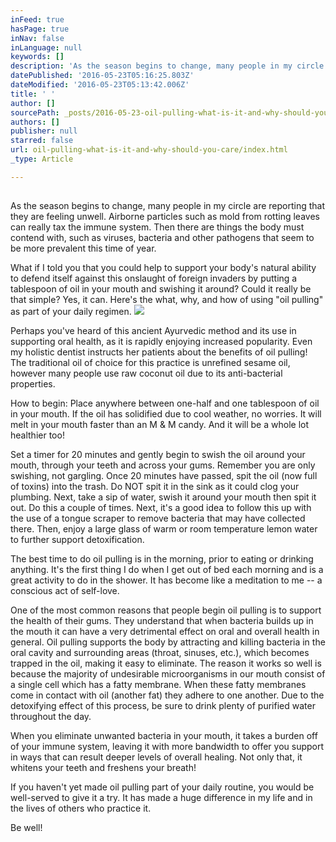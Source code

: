 ```yaml
---
inFeed: true
hasPage: true
inNav: false
inLanguage: null
keywords: []
description: 'As the season begins to change, many people in my circle are reporting that they are feeling unwell. Airborne particles such as mold from rotting leaves can really tax the immune system. Then there are things the body must contend with, such as viruses, bacteria and other pathogens that seem to be more prevalent this time of year.'
datePublished: '2016-05-23T05:16:25.803Z'
dateModified: '2016-05-23T05:13:42.006Z'
title: ' '
author: []
sourcePath: _posts/2016-05-23-oil-pulling-what-is-it-and-why-should-you-care.md
authors: []
publisher: null
starred: false
url: oil-pulling-what-is-it-and-why-should-you-care/index.html
_type: Article

---
```

## 

As the season begins to change, many people in my circle are reporting that they are feeling unwell. Airborne particles such as mold from rotting leaves can really tax the immune system. Then there are things the body must contend with, such as viruses, bacteria and other pathogens that seem to be more prevalent this time of year.

What if I told you that you could help to support your body's natural ability to defend itself against this onslaught of foreign invaders by putting a tablespoon of oil in your mouth and swishing it around? Could it really be that simple? Yes, it can. Here's the what, why, and how of using "oil pulling" as part of your daily regimen.
![](https://the-grid-user-content.s3-us-west-2.amazonaws.com/ab011dd6-c388-4bdc-9a8d-7a20774272f4.jpg)

Perhaps you've heard of this ancient Ayurvedic method and its use in supporting oral health, as it is rapidly enjoying increased popularity. Even my holistic dentist instructs her patients about the benefits of oil pulling! The traditional oil of choice for this practice is unrefined sesame oil, however many people use raw coconut oil due to its anti-bacterial properties.

How to begin: Place anywhere between one-half and one tablespoon of oil in your mouth. If the oil has solidified due to cool weather, no worries. It will melt in your mouth faster than an M & M candy. And it will be a whole lot healthier too!

Set a timer for 20 minutes and gently begin to swish the oil around your mouth, through your teeth and across your gums. Remember you are only swishing, not gargling. Once 20 minutes have passed, spit the oil (now full of toxins) into the trash. Do NOT spit it in the sink as it could clog your plumbing. Next, take a sip of water, swish it around your mouth then spit it out. Do this a couple of times. Next, it's a good idea to follow this up with the use of a tongue scraper to remove bacteria that may have collected there. Then, enjoy a large glass of warm or room temperature lemon water to further support detoxification.

The best time to do oil pulling is in the morning, prior to eating or drinking anything. It's the first thing I do when I get out of bed each morning and is a great activity to do in the shower. It has become like a meditation to me -- a conscious act of self-love.

One of the most common reasons that people begin oil pulling is to support the health of their gums. They understand that when bacteria builds up in the mouth it can have a very detrimental effect on oral and overall health in general. Oil pulling supports the body by attracting and killing bacteria in the oral cavity and surrounding areas (throat, sinuses, etc.), which becomes trapped in the oil, making it easy to eliminate. The reason it works so well is because the majority of undesirable microorganisms in our mouth consist of a single cell which has a fatty membrane. When these fatty membranes come in contact with oil (another fat) they adhere to one another. Due to the detoxifying effect of this process, be sure to drink plenty of purified water throughout the day.

When you eliminate unwanted bacteria in your mouth, it takes a burden off of your immune system, leaving it with more bandwidth to offer you support in ways that can result deeper levels of overall healing. Not only that, it whitens your teeth and freshens your breath! 

If you haven't yet made oil pulling part of your daily routine, you would be well-served to give it a try. It has made a huge difference in my life and in the lives of others who practice it.

Be well!